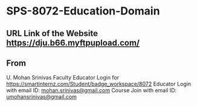 # SPS-8072-Education-Domain
## URL Link of the Website https://dju.b66.myftpupload.com/
## From
U. Mohan Srinivas
Faculty
Educator Login for https://smartinternz.com/Student/badge_workspace/8072
Educator Login with email ID: mohan.srinivas@gmail.com
Course Join with email ID: umohansrinivas@gmail.com
